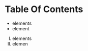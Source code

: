 # Table Of Contents
* elements
* element

<ol type="I">
  <li> elements </li>
  <li> elemen </li>
</ol> 
